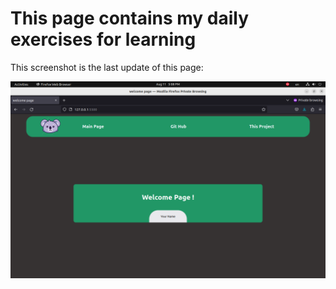 # This page contains my daily exercises for learning


This screenshot is the last update of this page:

<img src="https://raw.githubusercontent.com/vobinax/javascript/main/Screenshot%20.png">
